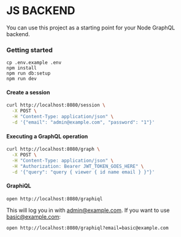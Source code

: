 # JS BACKEND

You can use this project as a starting point for your Node GraphQL backend.

### Getting started
```
cp .env.example .env
npm install
npm run db:setup
npm run dev
```

#### Create a session
```bash
curl http://localhost:8080/session \
  -X POST \
  -H "Content-Type: application/json" \
  -d '{"email": "admin@example.com", "password": "1"}'
```

#### Executing a GraphQL operation
```bash
curl http://localhost:8080/graph \
  -X POST \
  -H "Content-Type: application/json" \
  -H "Authorization: Bearer JWT_TOKEN_GOES_HERE" \
  -d '{"query": "query { viewer { id name email } }"}'
```

#### GraphiQL
```
open http://localhost:8080/graphiql
```

This will log you in with admin@example.com. If you want to use basic@example.com:

```
open http://localhost:8080/graphiql?email=basic@example.com
```
